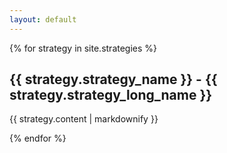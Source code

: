 ```yaml
---
layout: default
---
```


{% for strategy in site.strategies %}
  <h2>{{ strategy.strategy_name }} - {{ strategy.strategy_long_name }}</h2>
  <p>{{ strategy.content | markdownify }}</p>
{% endfor %}

